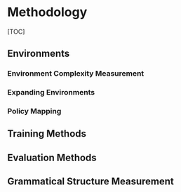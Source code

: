 # Methodology

[TOC]

## Environments

### Environment Complexity Measurement

### Expanding Environments

### Policy Mapping



## Training Methods



## Evaluation Methods

## Grammatical Structure Measurement

